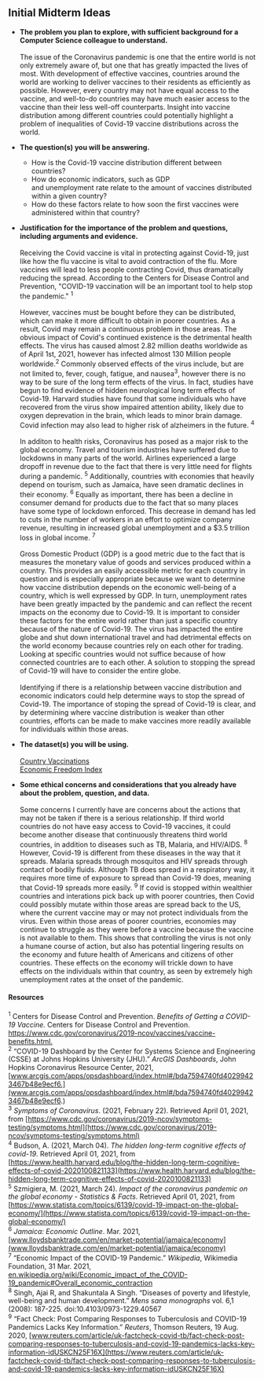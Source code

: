 ## Initial Midterm Ideas 

- **The problem you plan to explore, with sufficient background for a Computer Science colleague to understand.**
<br><br> The issue of the Coronavirus pandemic is one that the entire world is not only extremely aware of, 
but one that has greatly impacted the lives of most. With development of effective vaccines, countries around 
the world are working to deliver vaccines to their residents as efficiently as possible. However, every country
may not have equal access to the vaccine, and well-to-do countries may have much easier access to the vaccine than
their less well-off counterparts. Insight into vaccine distribution among different countries could potentially 
highlight a problem of inequalities of Covid-19 vaccine distributions across the world. 
 
- **The question(s) you will be answering.**
  - How is the Covid-19 vaccine distribution different between countries? 
  - How do economic indicators, such as GDP  
    and unemployment rate relate to the amount of vaccines distributed within a given country? 
  - How do these factors relate to how soon the first vaccines were administered within that country?
 
- **Justification for the importance of the problem and questions, including arguments and evidence.**
<br><br> Receiving the Covid vaccine is vital in protecting against Covid-19, just like how the flu vaccine is vital
to avoid contraction of the flu. More vaccines will lead to less people contracting Covid, thus dramatically reducing the 
spread. According to the Centers for Disease Control and Prevention, "COVID-19 vaccination will be an important tool to
help stop the pandemic." <sup>1</sup> 
<br><br>However, vaccines must be bought before they can be distributed, which can make it more difficult to obtain in poorer countries. As a result, Covid may remain a continuous problem in those areas. The obvious impact of Covid's continued existence is the detrimental health effects. The virus has caused almost 2.82 million deaths worldwide as of April 1st, 2021, however has infected almost 130 Million people worldwide.<sup>2</sup> Commonly observed effects of the virus include, but are not limited to, fever, cough, fatigue, and nausea<sup>3</sup>, however there is no way to be sure of the long term effects of the virus. In fact, studies have begun to find evidence of hidden neurological long term effects of Covid-19. Harvard studies have found that some individuals who have recovered from the virus show impaired attention ability, likely due to oxygen deprevation in the brain, which leads to minor brain damage. Covid infection may also lead to higher risk of alzheimers in the future. <sup>4</sup> 
<br><br>In additon to health risks, Coronavirus has posed as a major risk to the global economy. Travel and tourism industries have suffered due to lockdowns
in many parts of the world. Airlines experienced a large dropoff in revenue due to the fact that there is very little need for flights during a pandemic. <sup>5</sup> Additionally, countries with economies that heavily depend on tourism, such as Jamaica, have seen dramatic declines in their economy. <sup>6</sup> Equally as important, there has been a decline in consumer demand for products due to the fact that so many places have some type of lockdown enforced. This decrease in demand has led to cuts in the number of workers in an effort to optimize company revenue, resulting in increased global unemployment and a $3.5 trillion loss in global income. <sup>7</sup> 
<br><br>Gross Domestic Product (GDP) is a good metric due to the fact that is measures the monetary value of goods and services produced within a country. This provides an easily accessible metric for each country in question and is especially appropriate because we want to determine how vaccine distribution depends on the economic well-being of a country, which is well expressed by GDP. In turn, unemployment rates have been greatly impacted by the pandemic and can reflect the recent impacts on the economy due to Covid-19. It is important to consider these factors for the entire world rather than just a specific country because of the nature of Covid-19. The virus has impacted the entire globe and shut down international travel and had detrimental effects on the world economy because countries rely on each other for trading. Looking at specific countries would not suffice because of how connected countries are to each other. A solution to stopping the spread of Covid-19 will have to consider the entire globe. 
<br><br>Identifying if there is a relationship between vaccine distribution and economic indicators could help determine ways to stop the spread of Covid-19.
The importance of stoping the spread of Covid-19 is clear, and by determining where vaccine distribution is weaker than other countries, efforts can be made to make vaccines more readily available for individuals within those areas. 

- **The dataset(s) you will be using.**
<br><br> [Country Vaccinations](https://www.kaggle.com/gpreda/covid-world-vaccination-progress)
<br> [Economic Freedom Index](https://www.kaggle.com/lewisduncan93/the-economic-freedom-index)

- **Some ethical concerns and considerations that you already have about the problem, question, and data.**
<br><br> Some concerns I currently have are concerns about the actions that may not be taken if there is a serious relationship. If third world countries do not have easy access to Covid-19 vaccines, it could become another disease that continuously threatens third world countries, in addition to diseases such as TB, Malaria, and HIV/AIDS. <sup>8</sup> However, Covid-19 is different from these diseases in the way that it spreads. Malaria spreads through mosquitos and HIV spreads through contact of bodily fluids. Although TB does spread in a respiratory way, it requires more time of exposure to spread than Covid-19 does, meaning that Covid-19 spreads more easily. <sup>9</sup> If covid is stopped within wealthier countries and interations pick back up with poorer countries, then Covid could possibly mutate within those areas are spread back to the US, where the current vaccine may or may not protect individuals from the virus. Even within those areas of poorer countries, economies may continue to struggle as they were before a vaccine because the vaccine is not available to them. This shows that controlling the virus is not only a humane course of action, but also has potential lingering results on the economy and future health of Americans and citizens of other countries. These effects on the economy will trickle down to have effects on the individuals within that country, as seen by extremely high unemployment rates at the onset of the pandemic.  

#### Resources
<sup>1</sup> Centers for Disease Control and Prevention. *Benefits of Getting a COVID-19 Vaccine.* Centers for Disease Control and Prevention. [https://www.cdc.gov/coronavirus/2019-ncov/vaccines/vaccine-benefits.html. ](https://www.cdc.gov/coronavirus/2019-ncov/vaccines/vaccine-benefits.html)
<br><sup>2</sup> “COVID-19 Dashboard by the Center for Systems Science and Engineering (CSSE) at Johns Hopkins University (JHU).” *ArcGIS Dashboards*, John Hopkins Coronavirus Resource Center, 2021, [www.arcgis.com/apps/opsdashboard/index.html#/bda7594740fd40299423467b48e9ecf6.](www.arcgis.com/apps/opsdashboard/index.html#/bda7594740fd40299423467b48e9ecf6.)
<br><sup>3</sup> *Symptoms of Coronavirus*. (2021, February 22). Retrieved April 01, 2021, from [https://www.cdc.gov/coronavirus/2019-ncov/symptoms-testing/symptoms.html](https://www.cdc.gov/coronavirus/2019-ncov/symptoms-testing/symptoms.html)
<br><sup>4</sup> Budson, A. (2021, March 04). *The hidden long-term cognitive effects of covid-19*. Retrieved April 01, 2021, from [https://www.health.harvard.edu/blog/the-hidden-long-term-cognitive-effects-of-covid-2020100821133](https://www.health.harvard.edu/blog/the-hidden-long-term-cognitive-effects-of-covid-2020100821133)
<br><sup>5</sup> Szmigiera, M. (2021, March 24). *Impact of the coronavirus pandemic on the global economy - Statistics & Facts*. Retrieved April 01, 2021, from [https://www.statista.com/topics/6139/covid-19-impact-on-the-global-economy/](https://www.statista.com/topics/6139/covid-19-impact-on-the-global-economy/)
<br><sup>6</sup> *Jamaica: Economic Outline*. Mar. 2021, [www.lloydsbanktrade.com/en/market-potential/jamaica/economy](www.lloydsbanktrade.com/en/market-potential/jamaica/economy)
<br><sup>7</sup> “Economic Impact of the COVID-19 Pandemic.” *Wikipedia*, Wikimedia Foundation, 31 Mar. 2021, [en.wikipedia.org/wiki/Economic_impact_of_the_COVID-19_pandemic#Overall_economic_contraction](en.wikipedia.org/wiki/Economic_impact_of_the_COVID-19_pandemic#Overall_economic_contraction)
<br><sup>8</sup> Singh, Ajai R, and Shakuntala A Singh. “Diseases of poverty and lifestyle, well-being and human development.” *Mens sana monographs* vol. 6,1 (2008): 187-225. doi:10.4103/0973-1229.40567
<br><sup>9</sup> “Fact Check: Post Comparing Responses to Tuberculosis and COVID-19 Pandemics Lacks Key Information.” *Reuters*, Thomson Reuters, 19 Aug. 2020, [www.reuters.com/article/uk-factcheck-covid-tb/fact-check-post-comparing-responses-to-tuberculosis-and-covid-19-pandemics-lacks-key-information-idUSKCN25F16X](https://www.reuters.com/article/uk-factcheck-covid-tb/fact-check-post-comparing-responses-to-tuberculosis-and-covid-19-pandemics-lacks-key-information-idUSKCN25F16X) 

